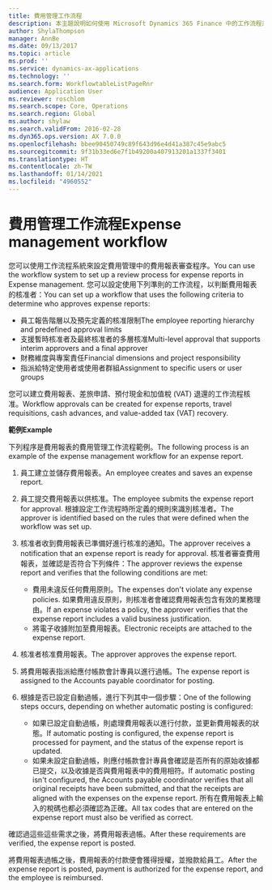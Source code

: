 ```yaml
---
title: 費用管理工作流程
description: 本主題說明如何使用 Microsoft Dynamics 365 Finance 中的工作流程系統，以設定費用管理中的費用報表審查程序。
author: ShylaThompson
manager: AnnBe
ms.date: 09/13/2017
ms.topic: article
ms.prod: ''
ms.service: dynamics-ax-applications
ms.technology: ''
ms.search.form: WorkflowtableListPageRnr
audience: Application User
ms.reviewer: roschlom
ms.search.scope: Core, Operations
ms.search.region: Global
ms.author: shylaw
ms.search.validFrom: 2016-02-28
ms.dyn365.ops.version: AX 7.0.0
ms.openlocfilehash: bbee90450749c89f643d96e4d41a387c45e9abc5
ms.sourcegitcommit: 9f31b33ed6e7f1b49200a407913201a1337f3401
ms.translationtype: HT
ms.contentlocale: zh-TW
ms.lasthandoff: 01/14/2021
ms.locfileid: "4960552"
---
```

# <a name="expense-management-workflow"></a><span data-ttu-id="134c7-103">費用管理工作流程</span><span class="sxs-lookup"><span data-stu-id="134c7-103">Expense management workflow</span></span>

<span data-ttu-id="134c7-104">您可以使用工作流程系統來設定費用管理中的費用報表審查程序。</span><span class="sxs-lookup"><span data-stu-id="134c7-104">You can use the workflow system to set up a review process for expense reports in Expense management.</span></span> <span data-ttu-id="134c7-105">您可以設定使用下列準則的工作流程，以判斷費用報表的核准者：</span><span class="sxs-lookup"><span data-stu-id="134c7-105">You can set up a workflow that uses the following criteria to determine who approves expense reports:</span></span>

- <span data-ttu-id="134c7-106">員工報告階層以及預先定義的核准限制</span><span class="sxs-lookup"><span data-stu-id="134c7-106">The employee reporting hierarchy and predefined approval limits</span></span>
- <span data-ttu-id="134c7-107">支援暫時核准者及最終核准者的多層核准</span><span class="sxs-lookup"><span data-stu-id="134c7-107">Multi-level approval that supports interim approvers and a final approver</span></span>
- <span data-ttu-id="134c7-108">財務維度與專案責任</span><span class="sxs-lookup"><span data-stu-id="134c7-108">Financial dimensions and project responsibility</span></span>
- <span data-ttu-id="134c7-109">指派給特定使用者或使用者群組</span><span class="sxs-lookup"><span data-stu-id="134c7-109">Assignment to specific users or user groups</span></span>

<span data-ttu-id="134c7-110">您可以建立費用報表、差旅申請、預付現金和加值稅 (VAT) 退還的工作流程核准。</span><span class="sxs-lookup"><span data-stu-id="134c7-110">Workflow approvals can be created for expense reports, travel requisitions, cash advances, and value-added tax (VAT) recovery.</span></span>

<span data-ttu-id="134c7-111">**範例**</span><span class="sxs-lookup"><span data-stu-id="134c7-111">**Example**</span></span>

<span data-ttu-id="134c7-112">下列程序是費用報表的費用管理工作流程範例。</span><span class="sxs-lookup"><span data-stu-id="134c7-112">The following process is an example of the expense management workflow for an expense report.</span></span>

1. <span data-ttu-id="134c7-113">員工建立並儲存費用報表。</span><span class="sxs-lookup"><span data-stu-id="134c7-113">An employee creates and saves an expense report.</span></span>
2. <span data-ttu-id="134c7-114">員工提交費用報表以供核准。</span><span class="sxs-lookup"><span data-stu-id="134c7-114">The employee submits the expense report for approval.</span></span> <span data-ttu-id="134c7-115">根據設定工作流程時所定義的規則來識別核准者。</span><span class="sxs-lookup"><span data-stu-id="134c7-115">The approver is identified based on the rules that were defined when the workflow was set up.</span></span>
3. <span data-ttu-id="134c7-116">核准者收到費用報表已準備好進行核准的通知。</span><span class="sxs-lookup"><span data-stu-id="134c7-116">The approver receives a notification that an expense report is ready for approval.</span></span> <span data-ttu-id="134c7-117">核准者審查費用報表，並確認是否符合下列條件：</span><span class="sxs-lookup"><span data-stu-id="134c7-117">The approver reviews the expense report and verifies that the following conditions are met:</span></span>

    - <span data-ttu-id="134c7-118">費用未違反任何費用原則。</span><span class="sxs-lookup"><span data-stu-id="134c7-118">The expenses don't violate any expense policies.</span></span> <span data-ttu-id="134c7-119">如果費用違反原則，則核准者會確認費用報表包含有效的業務理由。</span><span class="sxs-lookup"><span data-stu-id="134c7-119">If an expense violates a policy, the approver verifies that the expense report includes a valid business justification.</span></span>
    - <span data-ttu-id="134c7-120">將電子收據附加至費用報表。</span><span class="sxs-lookup"><span data-stu-id="134c7-120">Electronic receipts are attached to the expense report.</span></span>

4. <span data-ttu-id="134c7-121">核准者核准費用報表。</span><span class="sxs-lookup"><span data-stu-id="134c7-121">The approver approves the expense report.</span></span>
5. <span data-ttu-id="134c7-122">將費用報表指派給應付帳款會計專員以進行過帳。</span><span class="sxs-lookup"><span data-stu-id="134c7-122">The expense report is assigned to the Accounts payable coordinator for posting.</span></span>
6. <span data-ttu-id="134c7-123">根據是否已設定自動過帳，進行下列其中一個步驟：</span><span class="sxs-lookup"><span data-stu-id="134c7-123">One of the following steps occurs, depending on whether automatic posting is configured:</span></span>

    - <span data-ttu-id="134c7-124">如果已設定自動過帳，則處理費用報表以進行付款，並更新費用報表的狀態。</span><span class="sxs-lookup"><span data-stu-id="134c7-124">If automatic posting is configured, the expense report is processed for payment, and the status of the expense report is updated.</span></span>
    - <span data-ttu-id="134c7-125">如果未設定自動過帳，則應付帳款會計專員會確認是否所有的原始收據都已提交，以及收據是否與費用報表中的費用相符。</span><span class="sxs-lookup"><span data-stu-id="134c7-125">If automatic posting isn't configured, the Accounts payable coordinator verifies that all original receipts have been submitted, and that the receipts are aligned with the expenses on the expense report.</span></span> <span data-ttu-id="134c7-126">所有在費用報表上輸入的稅碼也都必須確認為正確。</span><span class="sxs-lookup"><span data-stu-id="134c7-126">All tax codes that are entered on the expense report must also be verified as correct.</span></span>

<span data-ttu-id="134c7-127">確認過這些這些需求之後，將費用報表過帳。</span><span class="sxs-lookup"><span data-stu-id="134c7-127">After these requirements are verified, the expense report is posted.</span></span>

<span data-ttu-id="134c7-128">將費用報表過帳之後，費用報表的付款便會獲得授權，並撥款給員工。</span><span class="sxs-lookup"><span data-stu-id="134c7-128">After the expense report is posted, payment is authorized for the expense report, and the employee is reimbursed.</span></span>
